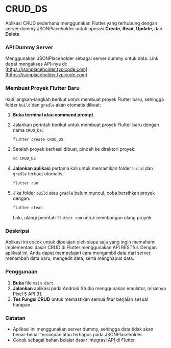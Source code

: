 # CRUD_DS

Aplikasi CRUD sederhana menggunakan Flutter yang terhubung dengan server dummy JSONPlaceholder untuk operasi **Create**, **Read**, **Update**, dan **Delete**.

### API Dummy Server
Menggunakan JSONPlaceholder sebagai server dummy untuk data. Link dapat mengakses API-nya di:  
[https://jsonplaceholder.typicode.com](https://jsonplaceholder.typicode.com)

### Membuat Proyek Flutter Baru
Ikuti langkah-langkah berikut untuk membuat proyek Flutter baru, sehingga folder `build` dan `gradle` akan otomatis dibuat:

1. **Buka terminal atau command prompt**.
2. Jalankan perintah berikut untuk membuat proyek Flutter baru dengan nama `CRUD_DS`:

   ```bash
   flutter create CRUD_DS
   ```

3. Setelah proyek berhasil dibuat, pindah ke direktori proyek:

   ```bash
   cd CRUD_DS
   ```

4. **Jalankan aplikasi** pertama kali untuk memastikan folder `build` dan `gradle` terbuat otomatis:

   ```bash
   flutter run
   ```

5. Jika folder `build` atau `gradle` belum muncul, coba bersihkan proyek dengan:

   ```bash
   flutter clean
   ```

   Lalu, ulangi perintah `flutter run` untuk membangun ulang proyek.

### Deskripsi
Aplikasi ini cocok untuk dipelajari oleh siapa saja yang ingin memahami implementasi dasar CRUD di Flutter menggunakan API RESTful. Dengan aplikasi ini, Anda dapat mempelajari cara mengambil data dari server, menambah data baru, mengedit data, serta menghapus data.

### Penggunaan
1. **Buka** file `main.dart`.
2. **Jalankan** aplikasi pada Android Studio menggunakan emulator, misalnya Pixel 5 API 31.
3. **Tes Fungsi CRUD** untuk memastikan semua fitur berjalan sesuai harapan.

### Catatan
- Aplikasi ini menggunakan server dummy, sehingga data tidak akan benar-benar tersimpan atau terhapus pada JSONPlaceholder.
- Cocok sebagai bahan belajar dasar integrasi API di Flutter.
